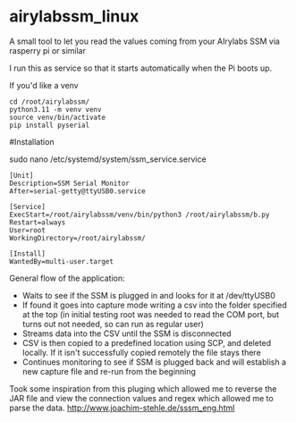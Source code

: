 # airylabssm_linux
A small tool to let you read the values coming from your AIrylabs SSM via rasperry pi or similar


I run this as service so that it starts automatically when the Pi boots up. 

If you'd like a venv
```
cd /root/airylabssm/
python3.11 -m venv venv
source venv/bin/activate
pip install pyserial
```

#Installation

sudo nano /etc/systemd/system/ssm_service.service
```
[Unit]
Description=SSM Serial Monitor
After=serial-getty@ttyUSB0.service

[Service]
ExecStart=/root/airylabssm/venv/bin/python3 /root/airylabssm/b.py
Restart=always
User=root
WorkingDirectory=/root/airylabssm/

[Install]
WantedBy=multi-user.target
```

General flow of the application:

- Waits to see if the SSM is plugged in and looks for it at /dev/ttyUSB0
- If found it goes into capture mode writing a csv into the folder specified at the top (in initial testing root was needed to read the COM port, but turns out not needed, so can run as regular user)
- Streams data into the CSV until the SSM is disconnected
- CSV is then copied to a predefined location using SCP, and deleted locally. If it isn't successfully copied remotely the file stays there
- Continues monitoring to see if SSM is plugged back and will establish a new capture file and re-run from the beginning


Took some inspiration from this pluging which allowed me to reverse the JAR file and view the connection values and regex which allowed me to parse the data.
http://www.joachim-stehle.de/sssm_eng.html

